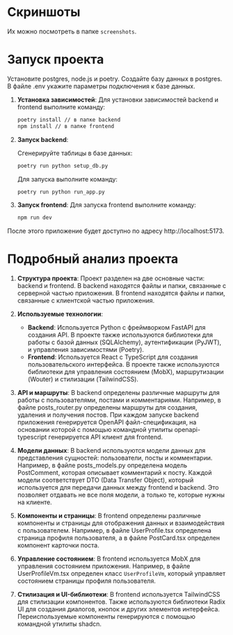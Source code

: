 # Скриншоты

Их можно посмотреть в папке `screenshots`.

# Запуск проекта

Установите postgres, node.js и poetry. Создайте базу данных в postgres. В файле .env укажите параметры подключения к
базе данных.

1. **Установка зависимостей**:
   Для установки зависимостей backend и frontend выполните команду:
   ```bash
   poetry install // в папке backend
   npm install // в папке frontend
   ```
2. **Запуск backend**:

   Сгенерируйте таблицы в базе данных:
    ```bash
    poetry run python setup_db.py
    ```
   Для запуска выполните команду:
    ```bash
    poetry run python run_app.py
    ```
3. **Запуск frontend**:
   Для запуска frontend выполните команду:
   ```bash
   npm run dev
   ```

После этого приложение будет доступно по адресу http://localhost:5173.

# Подробный анализ проекта

1. **Структура проекта**:
   Проект разделен на две основные части: backend и frontend. В backend находятся файлы и папки, связанные с серверной
   частью приложения. В frontend находятся файлы и папки, связанные с
   клиентской частью приложения.

2. **Используемые технологии**:
    - **Backend**: Используется Python с фреймворком FastAPI для создания API. В проекте также используются библиотеки
      для работы с базой данных (SQLAlchemy), аутентификации (PyJWT), и управления зависимостями (Poetry).
    - **Frontend**: Используется React с TypeScript для создания пользовательского интерфейса. В проекте также
      используются библиотеки для управления состоянием (MobX), маршрутизации (Wouter) и стилизации (TailwindCSS).

3. **API и маршруты**:
   В backend определены различные маршруты для работы с пользователями, постами и комментариями. Например, в файле
   posts_router.py определены маршруты для создания, удаления и получения постов. При каждом запуске backend приложения
   генерируется OpenAPI файл-спецификация, на основании которой с помощью командной утилиты openapi-typescript
   генерируется API клиент для frontend.

4. **Модели данных**:
   В backend используются модели данных для представления сущностей: пользователи, посты и комментарии.
   Например, в файле posts_models.py определена модель PostComment, которая описывает комментарий к посту. Каждой модели
   соответствует DTO (Data Transfer Object), который используется для передачи данных между frontend и backend. Это
   позволяет отдавать не все поля модели, а только те, которые нужны на клиенте.

5. **Компоненты и страницы**:
   В frontend определены различные компоненты и страницы для отображения данных и взаимодействия с пользователем.
   Например, в файле UserProfile.tsx определена страница профиля пользователя, а в файле PostCard.tsx определен
   компонент карточки поста.

6. **Управление состоянием**:
   В frontend используется MobX для управления состоянием приложения. Например, в файле UserProfileVm.tsx определен
   класс `UserProfileVm`, который управляет состоянием страницы профиля пользователя.

7. **Стилизация и UI-библиотеки**:
   В frontend используется TailwindCSS для стилизации компонентов. Также используются библиотеки Radix UI для создания
   диалогов, кнопок и других элементов интерфейса. Переиспользуемые компоненты генерируются с помощью командной утилиты
   shadcn.